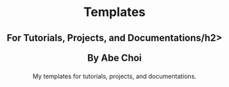 <div align="center">
<h1>Templates</h1>
<h2>For Tutorials, Projects, and Documentations/h2>
<p>By Abe Choi</p>
</div>

<p align="center">
My templates for tutorials, projects, and documentations.
</p>